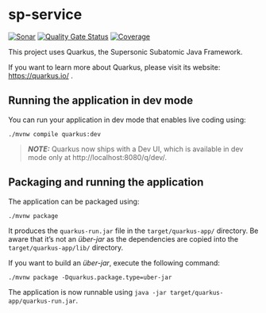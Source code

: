 # sp-service
[![Sonar](https://github.com/redhat-appstudio/service-provider-integration-api/actions/workflows/sonar.yaml/badge.svg)](https://github.com/redhat-appstudio/service-provider-integration-api/actions/workflows/sonar.yaml)
[![Quality Gate Status](https://sonarcloud.io/api/project_badges/measure?project=service-provider-integration-api-service&metric=alert_status)](https://sonarcloud.io/summary/new_code?id=service-provider-integration-api-service)
[![Coverage](https://sonarcloud.io/api/project_badges/measure?project=service-provider-integration-api-service&metric=coverage)](https://sonarcloud.io/summary/new_code?id=service-provider-integration-api-service)

This project uses Quarkus, the Supersonic Subatomic Java Framework.

If you want to learn more about Quarkus, please visit its website: https://quarkus.io/ .

## Running the application in dev mode

You can run your application in dev mode that enables live coding using:
```shell script
./mvnw compile quarkus:dev
```

> **_NOTE:_**  Quarkus now ships with a Dev UI, which is available in dev mode only at http://localhost:8080/q/dev/.

## Packaging and running the application

The application can be packaged using:
```shell script
./mvnw package
```
It produces the `quarkus-run.jar` file in the `target/quarkus-app/` directory.
Be aware that it’s not an _über-jar_ as the dependencies are copied into the `target/quarkus-app/lib/` directory.

If you want to build an _über-jar_, execute the following command:
```shell script
./mvnw package -Dquarkus.package.type=uber-jar
```

The application is now runnable using `java -jar target/quarkus-app/quarkus-run.jar`.
